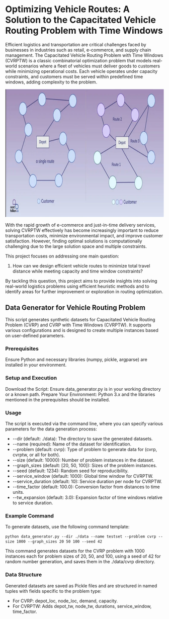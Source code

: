 # Optimizing Vehicle Routes: A Solution to the Capacitated Vehicle Routing Problem with Time Windows

Efficient logistics and transportation are critical challenges faced by businesses in industries such as retail, e-commerce, and supply chain management. The Capacitated Vehicle Routing Problem with Time Windows (CVRPTW) is a classic combinatorial optimization problem that models real-world scenarios where a fleet of vehicles must deliver goods to customers while minimizing operational costs. Each vehicle operates under capacity constraints, and customers must be served within predefined time windows, adding complexity to the problem.

![Routing diagram](vroute.png)

With the rapid growth of e-commerce and just-in-time delivery services, solving CVRPTW effectively has become increasingly important to reduce transportation costs, minimize environmental impact, and improve customer satisfaction. However, finding optimal solutions is computationally challenging due to the large solution space and multiple constraints.

This project focuses on addressing one main question:

1. How can we design efficient vehicle routes to minimize total travel distance while meeting capacity and time window constraints?

By tackling this question, this project aims to provide insights into solving real-world logistics problems using efficient heuristic methods and to identify areas for further improvement or exploration in routing optimization.

## Data Generator for Vehicle Routing Problem
This script generates synthetic datasets for Capacitated Vehicle Routing Problem (CVRP) and CVRP with Time Windows (CVRPTW). It supports various configurations and is designed to create multiple instances based on user-defined parameters.

### Prerequisites
Ensure Python and necessary libraries (numpy, pickle, argparse) are installed in your environment.

### Setup and Execution
Download the Script: Ensure data_generator.py is in your working directory or a known path.
Prepare Your Environment: Python 3.x and the libraries mentioned in the prerequisites should be installed.

### Usage
The script is executed via the command line, where you can specify various parameters for the data generation process:

* --dir (default: ./data): The directory to save the generated datasets.
* --name (required): Name of the dataset for identification.
* --problem (default: cvrp): Type of problem to generate data for (cvrp, cvrptw, or all for both).
* --size (default: 10000): Number of problem instances in the dataset.
* --graph_sizes (default: [20, 50, 100]): Sizes of the problem instances.
* --seed (default: 1234): Random seed for reproducibility.
* --service_window (default: 1000): Global time window for CVRPTW.
* --service_duration (default: 10): Service duration per node for CVRPTW.
* --time_factor (default: 100.0): Conversion factor from distances to time units.
* --tw_expansion (default: 3.0): Expansion factor of time windows relative to service duration.

### Example Command
To generate datasets, use the following command template:

    python data_generator.py --dir ./data --name testset --problem cvrp --size 1000 --graph_sizes 20 50 100 --seed 42

This command generates datasets for the CVRP problem with 1000 instances each for problem sizes of 20, 50, and 100, using a seed of 42 for random number generation, and saves them in the ./data/cvrp directory.

### Data Structure
Generated datasets are saved as Pickle files and are structured in named tuples with fields specific to the problem type:

* For CVRP: depot_loc, node_loc, demand, capacity.
* For CVRPTW: Adds depot_tw, node_tw, durations, service_window, time_factor.

